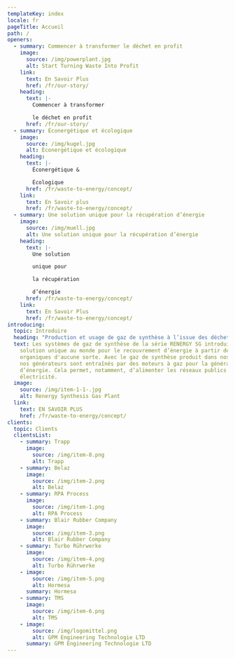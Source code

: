 ```yaml
---
templateKey: index
locale: fr
pageTitle: Accueil
path: /
openers:
  - summary: Commencer à transformer le déchet en profit
    image:
      source: /img/powerplant.jpg
      alt: Start Turning Waste Into Profit
    link:
      text: En Savoir Plus
      href: /fr/our-story/
    heading:
      text: |-
        Commencer à transformer

        le déchet en profit
      href: /fr/our-story/
  - summary: Éconergétique et écologique
    image:
      source: /img/kugel.jpg
      alt: Éconergétique et écologique
    heading:
      text: |-
        Éconergétique & 

        Écologique
      href: /fr/waste-to-energy/concept/
    link:
      text: En Savoir plus
      href: /fr/waste-to-energy/concept/
  - summary: Une solution unique pour la récupération d’énergie
    image:
      source: /img/muell.jpg
      alt: Une solution unique pour la récupération d’énergie
    heading:
      text: |-
        Une solution 

        unique pour

        la récupération 

        d’énergie
      href: /fr/waste-to-energy/concept/
    link:
      text: En Savoir Plus
      href: /fr/waste-to-energy/concept/
introducing:
  topic: Introduire
  heading: "Production et usage de gaz de synthèse à l’issue des déchets organiques  "
  text: Les systèmes de gaz de synthèse de la série RENERGY SG introduisent une
    solution unique au monde pour le recouvrement d’énergie à partir de déchets
    organiques d'aucune sorte. Avec le gaz de synthèse produit dans nos usines,
    nos générateurs sont entraînés par des moteurs à gaz pour la génération
    d’énergie. Cela permet, notamment, d’alimenter les réseaux publics en
    électricité.
  image:
    source: /img/item-1-1-.jpg
    alt: Renergy Synthesis Gas Plant
  link:
    text: EN SAVOIR PLUS
    href: /fr/waste-to-energy/concept/
clients:
  topic: Clients
  clientsList:
    - summary: Trapp
      image:
        source: /img/item-8.png
        alt: Trapp
    - summary: Belaz
      image:
        source: /img/item-2.png
        alt: Belaz
    - summary: RPA Process
      image:
        source: /img/item-1.png
        alt: RPA Process
    - summary: Blair Rubber Company
      image:
        source: /img/item-3.png
        alt: Blair Rubber Company
    - summary: Turbo Rührwerke
      image:
        source: /img/item-4.png
        alt: Turbo Rührwerke
    - image:
        source: /img/item-5.png
        alt: Hormesa
      summary: Hormesa
    - summary: TMS
      image:
        source: /img/item-6.png
        alt: TMS
    - image:
        source: /img/logomittel.png
        alt: GPM Engineering Technologie LTD
      summary: GPM Engineering Technologie LTD
---
```

